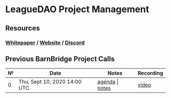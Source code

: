 # **LeagueDAO Project Management**

## **Resources**
### [Whitepaper](https://medium.com/leaguedao/leaguedao-white-paper-a3dbf82050f7) / [Website]() / [Discord](https://discord.gg/leaguedao)


## Previous BarnBridge Project Calls

 №  | Date                             | Notes          | Recording            |
--- | -------------------------------- | -------------- | -------------------- |
 0  | Thu, Sept 10, 2020 14:00 UTC       | [agenda](https://github.com/LeagueDAO/LeagueDAO-PM/issues/1) \| [notes]()     | [video](https://youtu.be/Q3N1o2W6-CM) |
